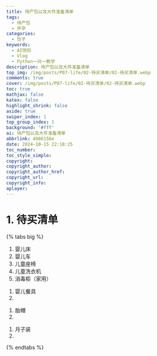 ```yaml
---
title: 待产包以及大件准备清单
tags:
  - 待产包
  - 怀孕
categories:
  - 饺子
keywords:
  - AI悦创
  - Vlog
  - Python一对一教学
description: 待产包以及大件准备清单
top_img: /img/posts/P07-life/02-待买清单/02-待买清单.webp
comments: true
cover: /img/posts/P07-life/02-待买清单/02-待买清单.webp
toc: true
mathjax: false
katex: false
highlight_shrink: false
aside: true
swiper_index: 1
top_group_index: 1
background: '#fff'
ai: 待产包以及大件准备清单
abbrlink: 4986156e
date: 2024-10-15 22:18:25
toc_number:
toc_style_simple:
copyright:
copyright_author:
copyright_author_href:
copyright_url:
copyright_info:
aplayer:
---
```


# 1. 待买清单

{% tabs big %}

<!-- tab 1. 大件 -->
1. 婴儿床
2. 婴儿车
3. 儿童座椅
4. 儿童洗衣机
5. 消毒柜（家用）
<!-- endtab -->

<!-- tab 2. 食品 -->
1. 婴儿餐具
2. 
<!-- endtab -->

<!-- tab 3. 待产包 -->
1. 胎帽
2. 
<!-- endtab -->

<!-- tab 4. 月子 -->
1. 月子装
2. 
<!-- endtab -->
{% endtabs %}
